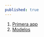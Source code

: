 ```yaml
---
published: true
---
```


<!-- TODO: Use liquid to pass published pages -->
1. [Primera app](/labs/1_primera_app.html)
1. [Modelos](/labs/2_modelos.html)
<!-- 1. [Vistas](/labs/3_vistas.html) -->
<!-- 1. [Rutas y controladores](/labs/4_rutas_y_controladores.html) -->
